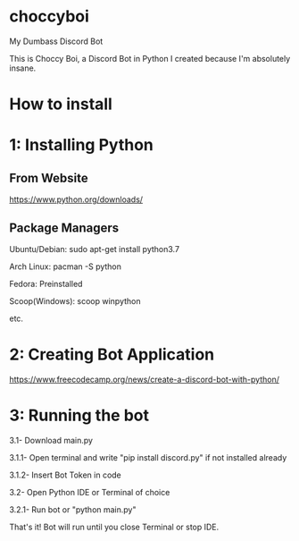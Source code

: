 # choccyboi
My Dumbass Discord Bot

This is Choccy Boi, a Discord Bot in Python I created because I'm absolutely insane.

# How to install
# 1: Installing Python

## From Website
https://www.python.org/downloads/

## Package Managers
Ubuntu/Debian: sudo apt-get install python3.7

Arch Linux: pacman -S python

Fedora: Preinstalled

Scoop(Windows): scoop winpython

etc.

# 2: Creating Bot Application
https://www.freecodecamp.org/news/create-a-discord-bot-with-python/

# 3: Running the bot
3.1- Download main.py

 3.1.1- Open terminal and write "pip install discord.py" if not installed already

 3.1.2- Insert Bot Token in code


3.2- Open Python IDE or Terminal of choice

 3.2.1- Run bot or "python main.py"

That's it! Bot will run until you close Terminal or stop IDE.
 
